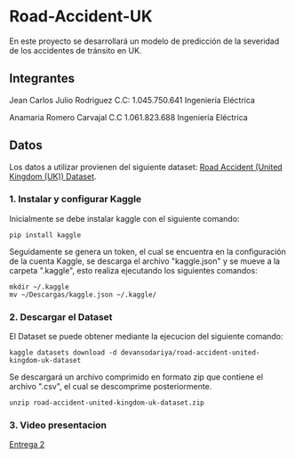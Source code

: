 # Road-Accident-UK
En este proyecto se desarrollará un modelo de predicción de la severidad de los accidentes de tránsito en UK.

## Integrantes

Jean Carlos Julio Rodriguez C.C: 1.045.750.641 Ingeniería Eléctrica 

Anamaria Romero Carvajal C.C 1.061.823.688 Ingeniería Eléctrica

## Datos

Los datos a utilizar provienen del siguiente dataset: [Road Accident (United Kingdom (UK)) Dataset](https://www.kaggle.com/datasets/devansodariya/road-accident-united-kingdom-uk-dataset).

### 1. Instalar y configurar Kaggle

Inicialmente se debe instalar kaggle con el siguiente comando:

    pip install kaggle

Seguidamente se genera un token, el cual se encuentra en la configuración de la cuenta Kaggle, se descarga el archivo "kaggle.json" y se mueve a la carpeta ".kaggle", esto realiza ejecutando los siguientes comandos:

    mkdir ~/.kaggle
    mv ~/Descargas/kaggle.json ~/.kaggle/
    
### 2. Descargar el Dataset
El Dataset se puede obtener mediante la ejecucion del siguiente comando:

    kaggle datasets download -d devansodariya/road-accident-united-kingdom-uk-dataset
    
Se descargará un archivo comprimido en formato zip que contiene el archivo ".csv", el cual se descomprime posteriormente.
    
    unzip road-accident-united-kingdom-uk-dataset.zip 
### 3. Video presentacion
[Entrega 2](https://youtu.be/_azjuCuH0oI)

